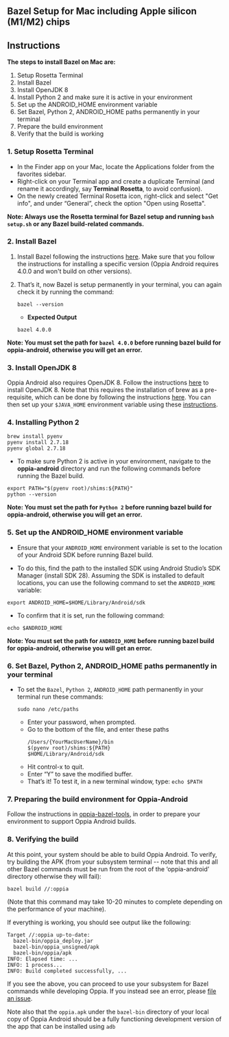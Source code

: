 ## Bazel Setup for Mac including Apple silicon (M1/M2) chips

## Instructions

**The steps to install Bazel on Mac are:**
1. Setup Rosetta Terminal
2. Install Bazel 
3. Install OpenJDK 8
4. Install Python 2 and make sure it is active in your environment
5. Set up the ANDROID_HOME environment variable
6. Set Bazel, Python 2, ANDROID_HOME paths permanently in your terminal
7. Prepare the build environment
8. Verify that the build is working

### 1. Setup Rosetta Terminal

- In the Finder app on your Mac, locate the Applications folder from the favorites sidebar.
- Right-click on your Terminal app and create a duplicate Terminal (and rename it accordingly, say **Terminal Rosetta**, to avoid confusion).
- On the newly created Terminal Rosetta icon, right-click and select "Get info", and under “General”, check the option "Open using Rosetta".

**Note: Always use the Rosetta terminal for Bazel setup and running `bash setup.sh` or any Bazel build-related commands.**

### 2. Install Bazel

1. Install Bazel following the instructions [here](https://docs.bazel.build/versions/4.0.0/install-os-x.html#install-with-installer-mac-os-x). Make sure that you follow the instructions for installing a specific version (Oppia Android requires 4.0.0 and won't build on other versions). 

2. That’s it, now Bazel is setup permanently in your terminal, you can again check it by running the command:
   ```
   bazel --version
   ```
   - **Expected Output**
   ```
   bazel 4.0.0
   ```

**Note: You must set the path for `bazel 4.0.0` before running bazel build for oppia-android, otherwise you will get an error.**

### 3. Install OpenJDK 8

Oppia Android also requires OpenJDK 8.
Follow the instructions [here](https://installvirtual.com/install-openjdk-8-on-mac-using-brew-adoptopenjdk/) to install OpenJDK 8. 
Note that this requires the installation of brew as a pre-requisite, which can be done by following the instructions [here](https://mac.install.guide/homebrew/index.html). You can then set up your `$JAVA_HOME` environment variable using these [instructions](https://stackoverflow.com/a/75167958/11396524).


### 4. Installing Python 2

```
brew install pyenv
pyenv install 2.7.18
pyenv global 2.7.18
```

- To make sure Python 2 is active in your environment, navigate to the **oppia-android** directory and run the following commands before running the Bazel build.

```
export PATH="$(pyenv root)/shims:${PATH}"
python --version
```

**Note: You must set the path for `Python 2` before running bazel build for oppia-android, otherwise you will get an error.**

### 5. Set up the ANDROID_HOME environment variable

- Ensure that your `ANDROID_HOME` environment variable is set to the location of your Android SDK before running Bazel build.

- To do this, find the path to the installed SDK using Android Studio’s SDK Manager (install SDK 28). Assuming the SDK is installed to default locations, you can use the following command to set the `ANDROID_HOME` variable:
```
export ANDROID_HOME=$HOME/Library/Android/sdk
```
- To confirm that it is set, run the following command:
```
echo $ANDROID_HOME
```

**Note: You must set the path for `ANDROID_HOME` before running bazel build for oppia-android, otherwise you will get an error.**

### 6. Set Bazel, Python 2, ANDROID_HOME paths permanently in your terminal

- To set the `Bazel`, `Python 2`, `ANDROID_HOME` path permanently in your terminal run these commands:
    ```
    sudo nano /etc/paths
    ```
   - Enter your password, when prompted.
   - Go to the bottom of the file, and enter these paths 
     ```
     /Users/{YourMacUserName}/bin
     $(pyenv root)/shims:${PATH}
     $HOME/Library/Android/sdk
     ```
   - Hit control-x to quit.
   - Enter “Y” to save the modified buffer.
   - That’s it!  To test it, in a new terminal window, type: `echo $PATH`

### 7. Preparing the build environment for Oppia-Android

Follow the instructions in [oppia-bazel-tools](https://github.com/oppia/oppia-bazel-tools#readme), in order to prepare your environment to support Oppia Android builds.

### 8. Verifying the build

At this point, your system should be able to build Oppia Android. To verify, try building the APK (from your subsystem terminal -- note that this and all other Bazel commands must be run from the root of the ‘oppia-android’ directory otherwise they will fail):

```sh
bazel build //:oppia
```

(Note that this command may take 10-20 minutes to complete depending on the performance of your machine).

If everything is working, you should see output like the following:

```
Target //:oppia up-to-date:
  bazel-bin/oppia_deploy.jar
  bazel-bin/oppia_unsigned/apk
  bazel-bin/oppia/apk
INFO: Elapsed time: ...
INFO: 1 process...
INFO: Build completed successfully, ...
```

If you see the above, you can proceed to use your subsystem for Bazel commands while developing Oppia. If you instead see an error, please [file an issue](https://github.com/oppia/oppia-android/issues/new/choose).

Note also that the ``oppia.apk`` under the ``bazel-bin`` directory of your local copy of Oppia Android should be a fully functioning development version of the app that can be installed using ``adb`` 
